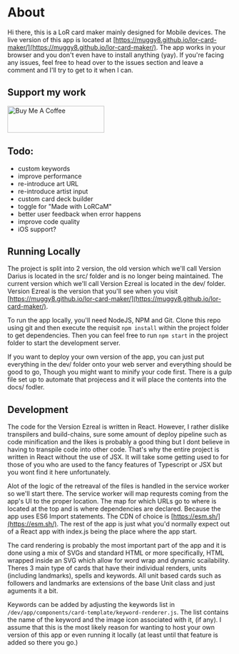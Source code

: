 # About
Hi there, this is a LoR card maker mainly designed for Mobile devices. The live version of this app is located at [https://muggy8.github.io/lor-card-maker/](https://muggy8.github.io/lor-card-maker/). The app works in your browser and you don't even have to install anything (yay). If you're facing any issues, feel free to head over to the issues section and leave a comment and I'll try to get to it when I can.

## Support my work

<a href="https://www.buymeacoffee.com/muggyate" target="_blank"><img src="https://cdn.buymeacoffee.com/buttons/v2/default-violet.png" alt="Buy Me A Coffee" style="height: 60px !important;width: 217px !important;" ></a>

## Todo:
- custom keywords
- improve performance
- re-introduce art URL
- re-introduce artist input
- custom card deck builder
- toggle for "Made with LoRCaM"
- better user feedback when error happens
- improve code quality
- iOS support?

## Running Locally
The project is split into 2 version, the old version which we'll call Version Darius is located in the src/ folder and is no longer being maintained. The current version which we'll call Version Ezreal is located in the dev/ folder. Version Ezreal is the version that you'll see when you visit [https://muggy8.github.io/lor-card-maker/](https://muggy8.github.io/lor-card-maker/). 

To run the app locally, you'll need NodeJS, NPM and Git. Clone this repo using git and then execute the requisit `npm install` within the project folder to get dependencies. Then you can feel free to run `npm start` in the project folder to start the development server.

If you want to deploy your own version of the app, you can just put everything in the dev/ folder onto your web server and everything should be good to go, Though you might want to minify your code first. There is a gulp file set up to automate that projecess and it will place the contents into the docs/ fodler. 

## Development
The code for the Version Ezreal is written in React. However, I rather dislike transpilers and build-chains, sure some amount of deploy pipeline such as code minification and the likes is probably a good thing but I dont believe in having to transpile code into other code. That's why the entire project is written in React without the use of JSX. It will take some getting used to for those of you who are used to the fancy features of Typescript or JSX but you wont find it here unfortunately.

Alot of the logic of the retreaval of the files is handled in the service worker so we'll start there. The service worker will map requrests coming from the app's UI to the proper location. The map for which URLs go to where is located at the top and is where dependencies are declared. Because the app uses ES6 Import statements. The CDN of choice is [https://esm.sh/](https://esm.sh/). The rest of the app is just what you'd normally expect out of a React app with index.js being the place where the app start.

The card rendering is probably the most important part of the app and it is done using a mix of SVGs and standard HTML or more specifically, HTML wrapped inside an SVG which allow for word wrap and dynamic scailability. Theres 3 main type of cards that have their individual renders, units (including landmarks), spells and keywords. All unit based cards such as followers and landmarks are extensions of the base Unit class and just aguments it a bit. 

Keywords can be added by adjusting the keywords list in `/dev/app/components/card-template/keyword-renderer.js`. The list contains the name of the keyword and the image icon associated with it, (if any). I assume that this is the most likely reason for wanting to host your own version of this app or even running it locally (at least until that feature is added so there you go.)